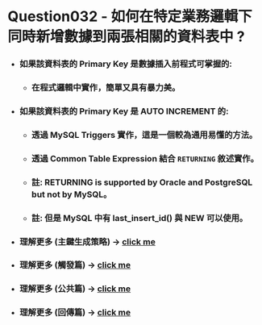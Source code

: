 Question032 - 如何在特定業務邏輯下同時新增數據到兩張相關的資料表中 ?
=====
* ### 如果該資料表的 Primary Key 是數據插入前程式可掌握的:
    * ### 在程式邏輯中實作，簡單又具有暴力美。
* ### 如果該資料表的 Primary Key 是 AUTO INCREMENT 的:
    * ### 透過 MySQL Triggers 實作，這是一個較為通用易懂的方法。
    * ### 透過 Common Table Expression 結合 ```RETURNING``` 敘述實作。
    * ### 註: RETURNING is supported by Oracle and PostgreSQL but not by MySQL。
    * ### 註: 但是 MySQL 中有 last_insert_id() 與 NEW 可以使用。
* ### 理解更多 (主鍵生成策略) -> [click me](https://github.com/GitHub-WeiChiang/main/tree/main/Questions/Question022)
* ### 理解更多 (觸發篇) -> [click me](https://github.com/GitHub-WeiChiang/main/tree/main/MySQLPrinciples)
* ### 理解更多 (公共篇) -> [click me](https://github.com/GitHub-WeiChiang/main/tree/main/MySQLPrinciples)
* ### 理解更多 (回傳篇) -> [click me](https://github.com/GitHub-WeiChiang/main/tree/main/MySQLPrinciples)
<br />
